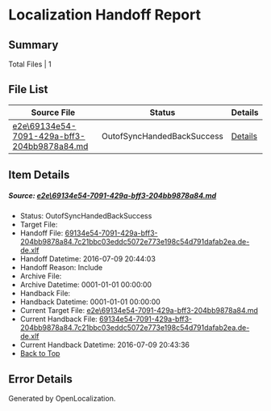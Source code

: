 # <a name='report-top'></a> Localization Handoff Report

## Summary
 Total Files | 1

## File List
 Source File | Status | Details 
 ----------- | ------ | ------- 
 [e2e\69134e54-7091-429a-bff3-204bb9878a84.md](https://github.com/OpenLocalizationTestOrg/oltest/blob/8cbdc3719c9a49b892264c8792c78216fe3f9e42/e2e/69134e54-7091-429a-bff3-204bb9878a84.md) | OutofSyncHandedBackSuccess | [Details](#06e4bcdff9dd28af63cfd8a595debc6f6e765f372)

## Item Details
##### <a name='06e4bcdff9dd28af63cfd8a595debc6f6e765f372'></a> Source: [e2e\69134e54-7091-429a-bff3-204bb9878a84.md](https://github.com/OpenLocalizationTestOrg/oltest/blob/8cbdc3719c9a49b892264c8792c78216fe3f9e42/e2e/69134e54-7091-429a-bff3-204bb9878a84.md)
* Status: OutofSyncHandedBackSuccess
* Target File: 
* Handoff File: [69134e54-7091-429a-bff3-204bb9878a84.7c21bbc03eddc5072e773e198c54d791dafab2ea.de-de.xlf](https://github.com/OpenLocalizationTestOrg/olhandoff-e2e/blob/aa3cf9cbc8dbceb2fe090cd2a3f10a8066cbd925/ol-handoff/OpenLocalizationTestOrg/oltest-dede-fly/ci/ht/69134e54-7091-429a-bff3-204bb9878a84.7c21bbc03eddc5072e773e198c54d791dafab2ea.de-de.xlf)
* Handoff Datetime: 2016-07-09 20:44:03
* Handoff Reason: Include
* Archive File: 
* Archive Datetime: 0001-01-01 00:00:00
* Handback File: 
* Handback Datetime: 0001-01-01 00:00:00
* Current Target File: [e2e\69134e54-7091-429a-bff3-204bb9878a84.md](https://github.com/OpenLocalizationTestOrg/oltest-dede-fly/blob/7381615b11d333f4a1da1d815901b9480dae04e6/e2e/69134e54-7091-429a-bff3-204bb9878a84.md)
* Current Handback File: [69134e54-7091-429a-bff3-204bb9878a84.7c21bbc03eddc5072e773e198c54d791dafab2ea.de-de.xlf](https://github.com/OpenLocalizationTestOrg/olhandback-e2e/blob/1ff5bf82516e3d064343df865e63910cbd6d252b/ol-handback/OpenLocalizationTestOrg/oltest-dede-fly/ci/ht/69134e54-7091-429a-bff3-204bb9878a84.7c21bbc03eddc5072e773e198c54d791dafab2ea.de-de.xlf)
* Current Handback Datetime: 2016-07-09 20:43:36
* [Back to Top](#report-top)


## Error Details

Generated by OpenLocalization.
